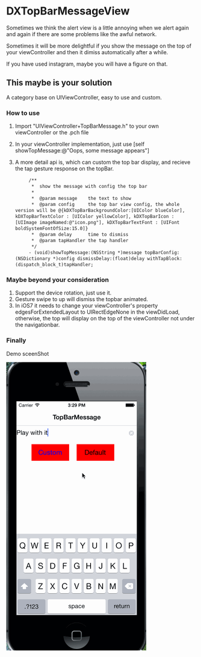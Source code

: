 DXTopBarMessageView
===================

Sometimes we think the alert view is a little annoying when we alert again and again if there are some problems like the awful network.

Sometimes it will be more delightful if you show the message on the top of your viewController and then it dimiss automatically after a while.

If you have used instagram, maybe you will have a figure on that.

## This maybe is your solution 

A category base on UIViewController, easy to use and custom.

### How to use

1. Import "UIViewController+TopBarMessage.h" to your own viewController or the .pch file

2. In your viewController implementation, just use [self showTopMessage:@"Oops, some message appears"]

3. A more detail api is, which can custom the top bar display, and recieve the tap gesture response on the topBar.

			/**
			 *  show the message with config the top bar
			 *
			 *  @param message    the text to show
			 *  @param config     the top bar view config, the whole version will be @{kDXTopBarBackgroundColor:[UIColor blueColor], kDXTopBarTextColor : [UIColor yellowColor], kDXTopBarIcon : [UIImage imageNamed:@"icon.png"], kDXTopBarTextFont : [UIFont boldSystemFontOfSize:15.0]}
			 *  @param delay      time to dismiss
			 *  @param tapHandler the tap handler
			 */
			- (void)showTopMessage:(NSString *)message topBarConfig:(NSDictionary *)config dismissDelay:(float)delay withTapBlock:(dispatch_block_t)tapHandler;



### Maybe beyond your consideration

1. Support the device rotation, just use it.
2. Gesture swipe to up will dismiss the topbar animated.
2. In iOS7 it needs to change your viewController's property edgesForExtendedLayout to UIRectEdgeNone in the viewDidLoad, otherwise, the top will display on the top of the viewController not under the navigationbar.


### Finally

Demo sceenShot

![anyStr1](/screenShots/demo.gif "demo")
